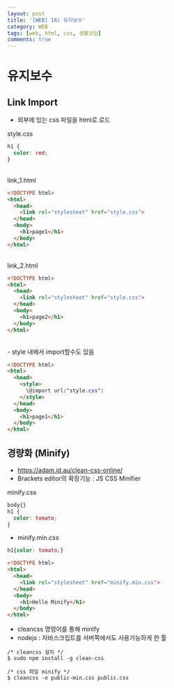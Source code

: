 ```yaml
---
layout: post
title: '[WEB] 16) 유지보수'
category: WEB
tags: [web, html, css, 생활코딩]
comments: true
---
```


# 유지보수

## Link Import
- 외부에 있는 css 파일을 html로 로드

style.css

~~~css
h1 {
  color: red;
}
~~~

<br>
link_1.html

~~~html
<!DOCTYPE html>
<html>
  <head>
    <link rel="stylesheet" href="style.css">
  </head>
  <body>
    <h1>page1</h1>
  </body>
</html>
~~~

<br>
link_2.html

~~~html
<!DOCTYPE html>
<html>
  <head>
    <link rel="stylesheet" href="style.css">
  </head>
  <body>
    <h1>page2</h1>
  </body>
</html>
~~~

<br>
- style 내에서 import할수도 있음

~~~html
<!DOCTYPE html>
<html>
  <head>
    <style>
      \@import url("style.css")
    </style>
  </head>
  <body>
    <h1>page1</h1>
  </body>
</html>
~~~


## 경량화 (Minify)
- https://adam.id.au/clean-css-online/
- Brackets editor의 확장기능 : JS CSS Minifier


minify.css

~~~css
body{}
h1 {
  color: tomato;
}
~~~

- minify.min.css

~~~css
h1{color: tomato;}
~~~

~~~html
<!DOCTYPE html>
<html>
  <head>
    <link rel="stylesheet" href="minify.min.css">
  </head>
  <body>
    <h1>Hello Minify</h1>
  </body>
</html>
~~~

- cleancss 명령어를 통해 minify
- nodejs : 자바스크립트를 서버쪽에서도 사용가능하게 한 툴

~~~
/* cleancss 설치 */
$ sudo npm install -g clean-css

/* css 파일 minify */
$ cleancss -o public-min.css public.css
~~~
